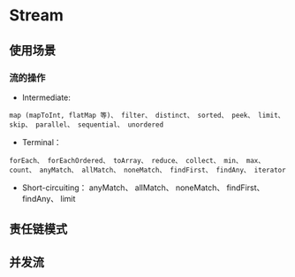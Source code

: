 

# Stream


## 使用场景

### 流的操作

+ Intermediate:
```
map (mapToInt, flatMap 等)、 filter、 distinct、 sorted、 peek、 limit、 skip、 parallel、 sequential、 unordered
```

+ Terminal：
```
forEach、 forEachOrdered、 toArray、 reduce、 collect、 min、 max、 count、 anyMatch、 allMatch、 noneMatch、 findFirst、 findAny、 iterator
```
+ Short-circuiting：
anyMatch、 allMatch、 noneMatch、 findFirst、 findAny、 limit

## 责任链模式


## 并发流



